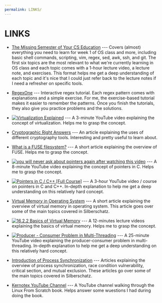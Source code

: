 ```yaml
---
permalink: LINKS/
---
```


# LINKS

* [The Missing Semester of Your CS Education](https://missing.csail.mit.edu/) --- Covers (almost) everything you need to learn for week 1 of OS class and more, including basic shell commands, scripting, vim, regex, sed, awk, ssh, and git. The first six topics are the most relevant to what we're currently learning in OS class and each topic comes with a 1-hour lecture video, a lecture note, and exercises. This format helps me get a deep understanding of each topic and it's nice that I could just refer back to the lecture notes if I need a refresher on specific tools.

* [RegexOne](https://regexone.com/) --- Interactive regex tutorial. Each regex pattern comes with explanations and a simple exercise. For me, the exercise-based tutorial makes it easier to remember the patterns. Once you finish the tutorials, they also give you practice problems and the solutions.

* [![Virtualization Explained](http://www.img.youtube.com/vi/FZR0rG3HKIk/0.jpg)](https://www.youtube.com/watch?v=FZR0rG3HKIk) --- A 3-minute YouTube video explaining the concept of virtualization. Helps me to grasp the concept.

* [Cryptographic Right Answers](https://www.latacora.com/blog/2018/04/03/cryptographic-right-answers/) --- An article explaining the uses of different cryptography tools. Interesting and pretty useful to learn about. 

* [What is a FUSE filesystem?](https://medium.com/@goamaral/fuse-filesystem-b44768f27aa2) --- A short article explaining the overview of FUSE. Helps me to grasp the concept.

* [![you will never ask about pointers again after watching this video](http://www.img.youtube.com/vi/2ybLD6_2gKM/0.jpg)](https://www.youtube.com/watch?v=2ybLD6_2gKM) --- A 8-minute YouTube video explaining the concept of pointers in C. Helps me to grasp the concept.

* [![Pointers in C / C++ [Full Course]](http://www.img.youtube.com/vi/zuegQmMdy8M/0.jpg)](https://www.youtube.com/watch?v=zuegQmMdy8M) --- A 3-hour YouTube video / course on pointers in C and C++. In-depth explanation to help me get a deep understanding on this relatively hard concept.

* [Virtual Memory in Operating System](https://www.geeksforgeeks.org/virtual-memory-in-operating-system/) --- A short article explaining the overview of virtual memory in operating system. This article goes over some of the main topics covered in Silberschatz.

* [![16.2.2 Basics of Virtual Memory](https://www.img.youtube.com/vi/8yO2FBBfaB0/0.jpg)](https://www.youtube.com/watch?v=8yO2FBBfaB0) --- A 12-minutes lecture videos explaining the basics of virtual memory. Helps me to grasp the concept.

* [![Producer - Consumer Problem in Multi-Threading](https://www.img.youtube.com/vi/l6zkaJFjUbM/0.jpg)](https://www.youtube.com/watch?v=l6zkaJFjUbM) --- A 25-minute YouTube video explaining the producer-consumer problem in multi-threading. In-depth explanation to help me get a deep understanding on this relatively hard concept.

* [Introduction of Process Synchronization](https://www.geeksforgeeks.org/introduction-of-process-synchronization/?ref=lbp) --- Articles explaining the overview of process synchronization, race condition vulnerability, critical section, and mutual exclusion. These articles go over some of the main topics covered in Silberschatz.

* [Kernotex YouTube Channel](https://www.youtube.com/@Kernotex/videos) --- A YouTube channel walking through the Linux From Scratch book. Helps answer some wuestions I had during doing the book.
